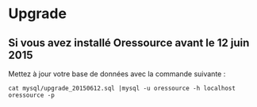 # Upgrade

## Si vous avez installé Oressource avant le 12 juin 2015

Mettez à jour votre base de données avec la commande suivante :

```shell
cat mysql/upgrade_20150612.sql |mysql -u oressource -h localhost oressource -p
```
